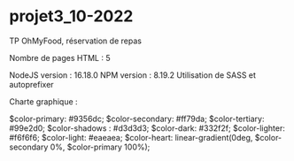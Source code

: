 # projet3_10-2022
TP OhMyFood, réservation de repas

Nombre de pages HTML : 5

NodeJS version : 16.18.0
NPM version : 8.19.2
Utilisation de SASS et autoprefixer

Charte graphique :

$color-primary: #9356dc;
$color-secondary: #ff79da;
$color-tertiary: #99e2d0;
$color-shadows : #d3d3d3;
$color-dark: #332f2f;
$color-lighter: #f6f6f6;
$color-light: #eaeaea;
$color-heart: linear-gradient(0deg, $color-secondary 0%, $color-primary 100%);